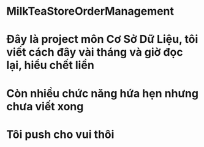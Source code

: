 # MilkTeaStoreOrderManagement
# Đây là project môn Cơ Sở Dữ Liệu, tôi viết cách đây vài tháng và giờ đọc lại, hiểu chết liền
# Còn nhiều chức năng hứa hẹn nhưng chưa viết xong
# Tôi push cho vui thôi
